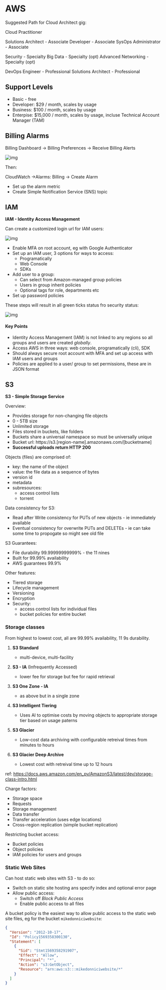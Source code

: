 # AWS

Suggested Path for Cloud Architect gig:

Cloud Practitioner

Solutions Architect - Associate
Developer - Associate
SysOps Administrator - Associate

Security - Specialty
Big Data - Specialty (opt)
Advanced Networking - Specialty (opt)

DevOps Engineer - Professional
Solutions Architect - Professional

## Support Levels

- Basic - free
- Developer: \$29 / month, scales by usage
- Business: \$100 / month, scales by usage
- Enterpise: \$15,000 / month, scales by usage, incluse Technical Account Manager (TAM)

## Billing Alarms

Billing Dashboard -> Billing Preferences -> Receive Billing Alerts

![img](./billing-alert.png)

Then:

CloudWatch ->Alarms: Billing -> Create Alarm

- Set up the alarm metric
- Create Simple Notification Service (SNS) topic

## IAM

**IAM - Identity Access Management**

Can create a customized login url for IAM users:

![img](./IAM-users-signin-link.png)

- Enable MFA on root account, eg with Google Authenticator
- Set up an IAM user, 3 options for ways to access:
  - Programatically
  - Web Console
  - SDKs
- Add user to a group:
  - Can select from Amazon-managed group policies
  - Users in group inherit policies
  - Optional tags for role, departments etc
- Set up password policies

These steps will result in all green ticks status fro security status:

![img](./IAM-security-status.png)

#### Key Points

- Identity Access Management (IAM) is not linked to any regions so all groups and users are created _globally_.
- Access AWS in three ways: web console, programatically (cli), SDK
- Should always secure root account with MFA and set up access with IAM users and groups
- Policies are applied to a user/ group to set permissions, these are in JSON format

## S3

**S3 - Simple Storage Service**

Overview:

- Provides storage for non-changing file objects
- 0 - 5TB size
- Unlimited storage
- Files stored in buckets, like folders
- Buckets share a universal namespace so must be universally unique
- Bucket url: https://s3.[region-name].amazonaws.com/[bucketname]
- **Successful uploads return HTTP 200**

Objects (files) are comprised of:

- key: the name of the object
- value: the file data as a sequence of bytes
- version id
- metadata
- subresources:
  - access control lists
  - torrent

Data consistency for S3:

- Read after Write consistency for PUTs of new objects - ie immediately available
- Eventual consistency for overwrite PUTs and DELETEs - ie can take some time to propogate so might see old file

S3 Guarantees:

- File durability 99.99999999999% - the 11 nines
- Built for 99.99% availability
- AWS guarantees 99.9%

Other features:

- Tiered storage
- Lifecycle management
- Versioning
- Encryption
- Security:
  - access control lists for individual files
  - bucket policies for entire bucket

### Storage classes

From highest to lowest cost, all are 99.99% availability, 11 9s durability.

1. **S3 Standard**

   - multi-device, multi-facility

1. **S3 - IA** (Infrequently Accessed)

   - lower fee for storage but fee for rapid retrieval

1. **S3 One Zone - IA**

   - as above but in a single zone

1. **S3 Intelligent Tiering**

   - Uses AI to optimise costs by moving objects to appropriate storage tier based on usage paterns

1. **S3 Glacier**

   - Low-cost data archiving with configurable retreival times from minutes to hours

1. **S3 Glacier Deep Archive**

   - Lowest cost with retreival time up to 12 hours

ref: <https://docs.aws.amazon.com/en_pv/AmazonS3/latest/dev/storage-class-intro.html>

Charge factors:

- Storage space
- Requests
- Storage management
- Data transfer
- Transfer acceleration (uses edge locations)
- Cross-region replication (simple bucket replication)

Restricting bucket access:

- Bucket policies
- Object policies
- IAM policies for users and groups

### Static Web Sites

Can host static web sites with S3 - to do so:

- Switch on static site hosting ans specify index and optional error page
- Allow public access:
  - Switch off _Block Public Access_
  - Enable public access to all files

A bucket policy is the easiest way to allow public access to the static web site files, eg for the bucket `mikedonniciwebsite`:

```json
{
  "Version": "2012-10-17",
  "Id": "Policy1569358300130",
  "Statement": [
    {
      "Sid": "Stmt1569358291907",
      "Effect": "Allow",
      "Principal": "*",
      "Action": "s3:GetObject",
      "Resource": "arn:aws:s3:::mikedonniciwebsite/*"
    }
  ]
}
```
